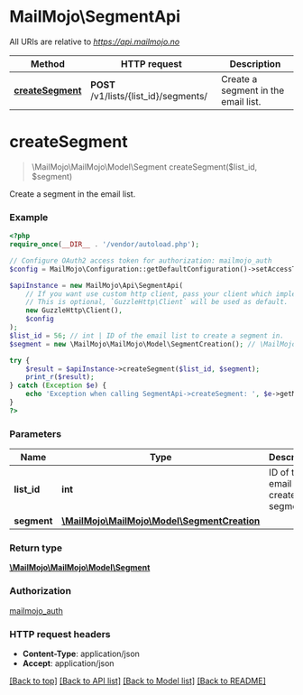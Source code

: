 # MailMojo\SegmentApi

All URIs are relative to *https://api.mailmojo.no*

Method | HTTP request | Description
------------- | ------------- | -------------
[**createSegment**](SegmentApi.md#createSegment) | **POST** /v1/lists/{list_id}/segments/ | Create a segment in the email list.


# **createSegment**
> \MailMojo\MailMojo\Model\Segment createSegment($list_id, $segment)

Create a segment in the email list.

### Example
```php
<?php
require_once(__DIR__ . '/vendor/autoload.php');

// Configure OAuth2 access token for authorization: mailmojo_auth
$config = MailMojo\Configuration::getDefaultConfiguration()->setAccessToken('YOUR_ACCESS_TOKEN');

$apiInstance = new MailMojo\Api\SegmentApi(
    // If you want use custom http client, pass your client which implements `GuzzleHttp\ClientInterface`.
    // This is optional, `GuzzleHttp\Client` will be used as default.
    new GuzzleHttp\Client(),
    $config
);
$list_id = 56; // int | ID of the email list to create a segment in.
$segment = new \MailMojo\MailMojo\Model\SegmentCreation(); // \MailMojo\MailMojo\Model\SegmentCreation | 

try {
    $result = $apiInstance->createSegment($list_id, $segment);
    print_r($result);
} catch (Exception $e) {
    echo 'Exception when calling SegmentApi->createSegment: ', $e->getMessage(), PHP_EOL;
}
?>
```

### Parameters

Name | Type | Description  | Notes
------------- | ------------- | ------------- | -------------
 **list_id** | **int**| ID of the email list to create a segment in. |
 **segment** | [**\MailMojo\MailMojo\Model\SegmentCreation**](../Model/SegmentCreation.md)|  |

### Return type

[**\MailMojo\MailMojo\Model\Segment**](../Model/Segment.md)

### Authorization

[mailmojo_auth](../../README.md#mailmojo_auth)

### HTTP request headers

 - **Content-Type**: application/json
 - **Accept**: application/json

[[Back to top]](#) [[Back to API list]](../../README.md#documentation-for-api-endpoints) [[Back to Model list]](../../README.md#documentation-for-models) [[Back to README]](../../README.md)


